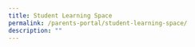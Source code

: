 ```yaml
---
title: Student Learning Space
permalink: /parents-portal/student-learning-space/
description: ""
---
```

